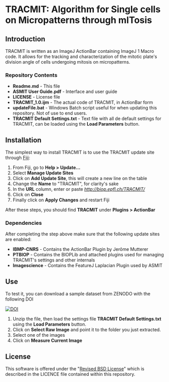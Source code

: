 # TRACMIT: Algorithm for Single cells on Micropatterns through mITosis

## Introduction

TRACMIT is written as an ImageJ ActionBar containing ImageJ 1 Macro code. It allows for the tracking and characterization of the mitotic plate's division angle of cells undergoing mitosis on micropatterns.

### Repository Contents
- **Readme.md** - This file
- **ASMIT User Guide.pdf** - Interface and user guide
- **LICENSE** - License file
- **TRACMIT_1.0.ijm** - The actual code of TRACMIT, in ActionBar form
- **updateFile.bat** - Windows Batch script useful for when updating this repository. Not of use to end users.
- **TRACMIT Default Settings.txt** - Text file with all de default settings for TRACMIT, can be loaded using the **Load Parameters** button.

## Installation

The simplest way to install TRACMIT is to use the TRACMIT update site through [Fiji](https://fiji.sc/):

1. From Fiji, go to **Help > Update...**
2. Select **Manage Update Sites**
3. Click on **Add Update Site**, this will create a new line on the table
4. Change the **Name** to "TRACMIT", for clarity's sake
5. In the **URL** column, enter or paste *http://biop.epfl.ch/TRACMIT/*
6. Click on **Close**
7. Finally click on **Apply Changes** and restart Fiji

After these steps, you should find **TRACMIT** under **Plugins > ActionBar**

### Dependencies
After completing the step above make sure that the following update sites are enabled:
- **IBMP-CNRS** - Contains the ActionBar Plugin by Jerôme Mutterer
- **PTBIOP**  - Contains the BIOPLib and attached plugins used for managing TRACMIT's settings and other internals
- **Imagescience**  - Contains the FeatureJ Laplacian Plugin used by ASMIT
## Use

To test it, you can download a sample dataset from ZENODO with the following DOI

[![DOI](https://zenodo.org/badge/DOI/10.5281/zenodo.232218.svg)](https://doi.org/10.5281/zenodo.232218)

1. Unzip the file, then load the settings file **TRACMIT Default Settings.txt** using the **Load Parameters** button.
2. Click on **Select Raw Image** and point it to the folder you just extracted.
3. Select one of the images
4. Click on **Measure Current Image**


## License

This software is offered under the "[Revised BSD License](https://en.wikipedia.org/wiki/BSD_licenses#3-clause_license_.28.22Revised_BSD_License.22.2C_.22New_BSD_License.22.2C_or_.22Modified_BSD_License.22.29)" which is described in the LICENCE file contained within this repository.
